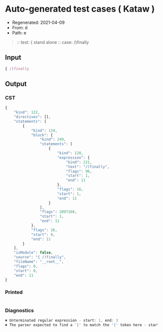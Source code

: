 # Auto-generated test cases ( Kataw )
- Regenerated: 2021-04-09
- From: d
- Path: e
> :: test: { stand alone
> :: case: /)finally
## Input

`````js
{ /)finally
`````

## Output

### CST

```javascript
{
    "kind": 122,
    "directives": [],
    "statements": [
        {
            "kind": 124,
            "block": {
                "kind": 249,
                "statements": [
                    {
                        "kind": 120,
                        "expression": {
                            "kind": 221,
                            "text": "/)finally",
                            "flags": 96,
                            "start": 1,
                            "end": 11
                        },
                        "flags": 16,
                        "start": 1,
                        "end": 11
                    }
                ],
                "flags": 2097168,
                "start": 1,
                "end": 11
            },
            "flags": 16,
            "start": 0,
            "end": 11
        }
    ],
    "isModule": false,
    "source": "{ /)finally",
    "fileName": "__root__",
    "flags": 0,
    "start": 0,
    "end": 11
}
```

### Printed

```javascript

```

### Diagnostics

```javascript
✖ Unterminated regular expression - start: 1, end: 3
✖ The parser expected to find a '}' to match the '{' token here - start: 11, end: 11

```

